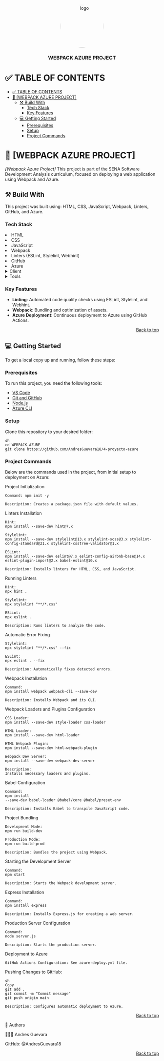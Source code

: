 <a name="readme-top"></a>

<div align="center">

<img src="logo.png" alt="logo" width="140" height="auto" style="border-radius:50%" />
<br/>
<h3><b>WEBPACK AZURE PROJECT</b></h3>

</div>

# ✅ TABLE OF CONTENTS
- [✅ TABLE OF CONTENTS](#-table-of-contents)
- [📖 \[WEBPACK AZURE PROJECT\]](#-webpack-azure-project)
  - [⚒️ Build With ](#️-build-with-)
    - [Tech Stack ](#tech-stack-)
    - [Key Features ](#key-features-)
  - [💻 Getting Started ](#-getting-started-)
    - [Prerequisites](#prerequisites)
    - [Setup](#setup)
    - [Project Commands](#project-commands)

# 📖 [WEBPACK AZURE PROJECT]<a name="about-project"></a>

*[Webpack Azure Project]* This project is part of the SENA Software Development Analysis curriculum, focused on deploying a web application using Webpack and Azure.

## ⚒️ Build With <a name="built-with"></a>

<p>
This project was built using:
HTML, CSS, JavaScript, Webpack, Linters, GitHub, and Azure.
</p>

### Tech Stack <a name="tech-stack"></a>

<li> HTML </li>
<li> CSS </li>
<li> JavaScript </li>
<li> Webpack </li>
<li> Linters (ESLint, Stylelint, Webhint) </li>
<li> GitHub </li>
<li> Azure </li>

<details>
<summary> Client </summary>
    <ul>
    <li><a href="https://developer.mozilla.org/es/docs/Web/HTML">HTML</a></li>
    <li><a href="https://developer.mozilla.org/es/docs/Web/CSS">CSS</a></li>
    <li><a href="https://developer.mozilla.org/es/docs/Web/JavaScript">JavaScript</a></li>
    </ul>
</details>

<details>
<summary>Tools</summary>
<ul>
<li><a href="https://webpack.js.org/">Webpack</a></li>
<li><a href="https://eslint.org/">ESLint</a></li>
<li><a href="https://stylelint.io/">Stylelint</a></li>
<li><a href="https://webhint.io/">Webhint</a></li>
</ul>
</details>

### Key Features <a name="key-features"></a>

- **Linting**: Automated code quality checks using ESLint, Stylelint, and Webhint.
- **Webpack**: Bundling and optimization of assets.
- **Azure Deployment**: Continuous deployment to Azure using GitHub Actions.

<p align="right"><a href="#readme-top">Back to top</a></p>

## 💻 Getting Started <a name="getting-started"></a>

To get a local copy up and running, follow these steps:

### Prerequisites

To run this project, you need the following tools:

- [VS Code](https://code.visualstudio.com/)
- [Git and GitHub](https://github.com/)
- [Node.js](https://nodejs.org/)
- [Azure CLI](https://learn.microsoft.com/en-us/cli/azure/)

### Setup

Clone this repository to your desired folder:
```
sh
cd WEBPACK-AZURE
git clone https://github.com/AndresGuevara18/4-proyecto-azure
```

### Project Commands

Below are the commands used in the project, from initial setup to deployment on Azure:

Project Initialization

```
Command: npm init -y

Description: Creates a package.json file with default values.
```

Linters Installation
```
Hint: 
npm install --save-dev hint@7.x

Stylelint: 
npm install --save-dev stylelint@13.x stylelint-scss@3.x stylelint-config-standard@21.x stylelint-csstree-validator@1.x

ESLint: 
npm install --save-dev eslint@7.x eslint-config-airbnb-base@14.x eslint-plugin-import@2.x babel-eslint@10.x

Description: Installs linters for HTML, CSS, and JavaScript.
```

Running Linters
```
Hint: 
npx hint .

Stylelint: 
npx stylelint "**/*.css"

ESLint: 
npx eslint .

Description: Runs linters to analyze the code.
```

Automatic Error Fixing
```
Stylelint: 
npx stylelint "**/*.css" --fix

ESLint: 
npx eslint . --fix

Description: Automatically fixes detected errors.
```

Webpack Installation
```
Command: 
npm install webpack webpack-cli --save-dev

Description: Installs Webpack and its CLI.
```

Webpack Loaders and Plugins Configuration
```
CSS Loader: 
npm install --save-dev style-loader css-loader

HTML Loader: 
npm install --save-dev html-loader

HTML Webpack Plugin: 
npm install --save-dev html-webpack-plugin

Webpack Dev Server: 
npm install --save-dev webpack-dev-server

Description: 
Installs necessary loaders and plugins.
```

Babel Configuration
```
Command: 
npm install 
--save-dev babel-loader @babel/core @babel/preset-env

Description: Installs Babel to transpile JavaScript code.
```

Project Bundling
```
Development Mode: 
npm run build-dev

Production Mode: 
npm run build-prod

Description: Bundles the project using Webpack.
```

Starting the Development Server
```
Command: 
npm start

Description: Starts the Webpack development server.
```

Express Installation
```
Command: 
npm install express

Description: Installs Express.js for creating a web server.
```

Production Server Configuration
```
Command: 
node server.js

Description: Starts the production server.
```

Deployment to Azure
```
GitHub Actions Configuration: See azure-deploy.yml file.
```

Pushing Changes to GitHub:
```
sh
Copy
git add .
git commit -m "Commit message"
git push origin main

Description: Configures automatic deployment to Azure.
```
<p align="right"><a href="#readme-top">Back to top</a></p>
👥 Authors <a name="authors"></a>


🧑🏻‍💻 Andres Guevara

GitHub: @AndresGuevara18

<p align="right"><a href="#readme-top">Back to top</a></p> 
